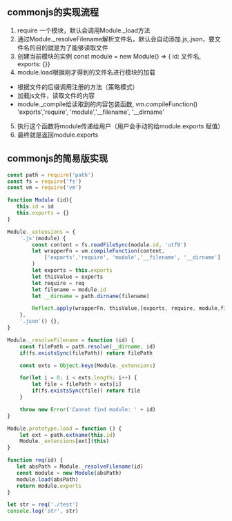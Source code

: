##  commonjs的实现流程

1. require 一个模块，默认会调用Module._load方法
2. 通过Module._resolveFilename解析文件名，默认会自动添加.js,.json，要文件名的目的就是为了能够读取文件
3. 创建当前模块的实例 const module = new Module() => { id: 文件名, exports: {}}
4. module.load根据刚才得到的文件名进行模块的加载
  + 根据文件的后缀调用注册的方法（策略模式）
  + 加载js文件，读取文件的内容
  + module._compile给读取到的内容包装函数, vm.compileFunction() 'exports','require', 'module','__filename', '__dirname'
5. 执行这个函数将module传递给用户（用户会手动的给module.exports 赋值）
6. 最终就是返回module.exports

## commonjs的简易版实现

```js
const path = require('path')
const fs = require('fs')
const vm = require('vm')

function Module (id){
   this.id = id
   this.exports = {}
}

Module._extensions = {
    '.js'(module) {
        const content = fs.readFileSync(module.id, 'utf8')
        let wrapperFn = vm.compileFunction(content, 
            ['exports','require', 'module','__filename', '__dirname']
        )
        let exports = this.exports
        let thisValue = exports
        let require = req
        let filename = module.id
        let __dirname = path.dirname(filename)

        Reflect.apply(wrapperFn, thisValue,[exports, require, module,filename, __dirname] )
    },
    '.json'() {},
}

Module._resolveFilename = function (id) {
    const filePath = path.resolve(__dirname, id)
    if(fs.existsSync(filePath)) return filePath

    const exts = Object.keys(Module._extensions)

    for(let i = 0; i < exts.length; i++) {
        let file = filePath + exts[i]
        if(fs.existsSync(file)) return file
    }

    throw new Error('Cannot find module: ' + id)
}

Module.prototype.load = function () {
    let ext = path.extname(this.id)
    Module._extensions[ext](this)
}

function req(id) {
   let absPath = Module._resolveFilename(id)
   const module = new Module(absPath)
   module.load(absPath)
   return module.exports
}

let str = req('./test')
console.log('str', str)
```